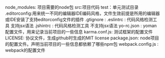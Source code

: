 node_modules: 项目需要的node包
src:项目代码
test：单元测试目录
.editorconfig:用来统一不同的编辑器IDE编码风格，文件生效前提是所用的编辑器或IDE安装了支持editorconfig文件的插件
.gtignore :
.eslintrc : 代码风格检测工具 支持jsx语法
.jshintrc : 代码风格检测工具 不支持jsx语法
yo-rc.json : yoman配置文件，用来记录当前项目的一些信息
karma.conf.js: 测试框架的配置文件
LICENSE: 协议文件，生成github时生成的MIT license
package.json: node项目的配置文件。声明当前项目的一些信息都依赖了哪些npm包
webpack.config.js : webpack的配置文件